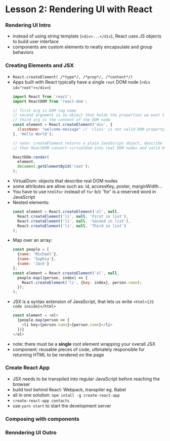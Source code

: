 # Lesson 2: Rendering UI with React

### Rendering UI Intro
* instead of using string template (`<div>...</div`), React uses JS objects to build user interface
* components are custom elements to neatly encapsulate and group behaviors

### Creating Elements and JSX
* `React.createElement( /*type*/, /*prop*/, /*content*/)`
* Apps built with React typically have a single `root` DOM node (`<div id="root"></div>`)
  ```js
  import React from 'react';
  import ReactDOM from 'react-dom';

  // first arg is DOM tag name
  // second argument is an object that holds the properties we want to give to the DOM node
  // third arg is the content of the DOM node
  const element = React.createElement('div', {
    className: "welcome-message" // 'class' is not valid DOM property, 'className' is
  }, 'Hello World');

  // note: createElement returns a plain JavaScript object, describe DOM node (VirtualDom)
  // then ReactDOM convert virtualDom into real DOM nodes and valid HTML

  ReactDOm.render(
    element,
    document.getElementById('root');
  );
  ```
* VirtualDom: objects that describe real DOM nodes
* some attributes are allow such as: id, accessKey, poster, marginWidth...
* You have to use `htmlFor` instead of `for` b/c 'for' is a reserved word in JavaScript
* Nested elements:
  ```js
  const element = React.createElement('ol', null,
    React.createElement('li', null, 'First in list'),
    React.createElement('li', null, 'Second in list'),
    React.createElement('li', null, 'Third in list')
  );
  ```
* Map over an array:
  ```js
  const people = [
    {name: 'Michael'},
    {name: 'Sophia'},
    {name: 'Jack'}
  ];
  const element = React.createElement('ol', null,
    people.map((person, index) => {
      React.createElement('li', {key: index}, person.name);
    });
  );
  ```
* JSX is a syntax extension of JavaScript, that lets us write `<html>{JS code inside}</html>`
  ```js
  const element = <ol>
    {people.map(person => {
      <li key={person.name}>{person.name}</li>
    })}
  </ol>
  ```
* note: there must be a **single** root element wrapping your overall JSX
* component: reusable pieces of code, ultimately responsible for returning HTML to be rendered on the page

### Create React App
* JSX needs to be transpiled into regular JavaScript before reaching the browser
* build tool behind React: Webpack, transpiler eg. Babel
* all in one solution: `npm intall -g create-react-app`
* `create-react-app contacts`
* use `yarn start` to start the development server

### Composing with components
### Renndering UI Outro

